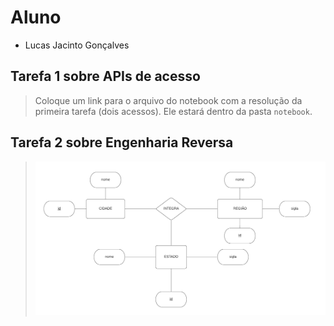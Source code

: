 # Aluno
* Lucas Jacinto Gonçalves

## Tarefa 1 sobre APIs de acesso

> Coloque um link para o arquivo do notebook com a resolução da primeira tarefa (dois acessos). Ele estará dentro da pasta `notebook`.

## Tarefa 2 sobre Engenharia Reversa

> ![Diagrama](images/diagrama.png)
